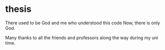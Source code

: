 # thesis


There used to be God and me who understood this code
Now,
there is only God.

Many thanks to all the friends and professors along the way during my uni time.
